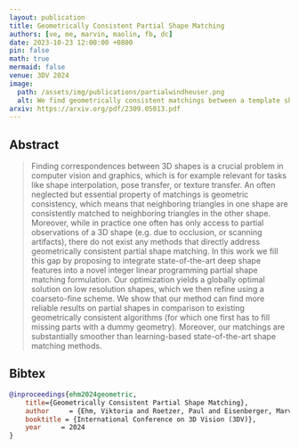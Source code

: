 ```yaml
---
layout: publication
title: Geometrically Consistent Partial Shape Matching
authors: [ve, me, marvin, maolin, fb, dc]
date: 2023-10-23 12:00:00 +0800
pin: false
math: true
mermaid: false
venue: 3DV 2024
image:
  path: /assets/img/publications/partialwindheuser.png
  alt: We find geometrically consistent matchings between a template shape (middle) and partial shapes.
arxiv: https://arxiv.org/pdf/2309.05013.pdf
---
```


## Abstract

> Finding correspondences between 3D shapes is a crucial problem in computer vision and graphics, which is for example relevant for tasks like shape interpolation, pose transfer, or texture transfer. An often neglected but essential property of matchings is geometric consistency, which means that neighboring triangles in one shape are consistently matched to neighboring triangles in the other shape. Moreover, while in practice one often has only access to partial observations of a 3D shape (e.g. due to occlusion, or scanning artifacts), there do not exist any methods that directly address geometrically consistent partial shape matching. In this work we fill this gap by proposing to integrate state-of-the-art deep shape features into a novel integer linear programming partial shape matching formulation. Our optimization yields a globally optimal solution on low resolution shapes, which we then refine using a coarseto-fine scheme. We show that our method can find more reliable results on partial shapes in comparison to existing geometrically consistent algorithms (for which one first has to fill missing parts with a dummy geometry). Moreover, our matchings are substantially smoother than learning-based state-of-the-art shape matching methods.


## Bibtex
```bibtex
@inproceedings{ehm2024geometric,
    title={Geometrically Consistent Partial Shape Matching},
    author     = {Ehm, Viktoria and Roetzer, Paul and Eisenberger, Marvin and Gao, Maolin and Bernard, Florian and Cremers, Daniel},
    booktitle = {International Conference on 3D Vision (3DV)},
    year     = 2024
}
```
